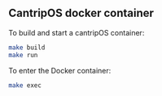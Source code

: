 ## CantripOS docker container

To build and start a cantripOS container:

```sh
make build
make run
```

To enter the Docker container:

```sh
make exec
```